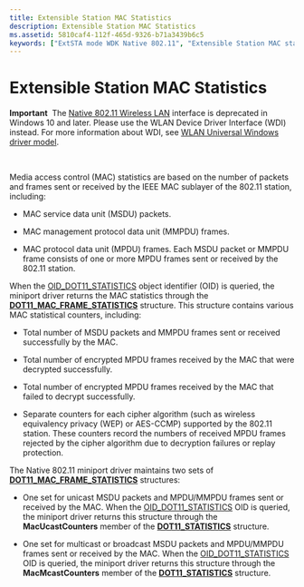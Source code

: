 ```yaml
---
title: Extensible Station MAC Statistics
description: Extensible Station MAC Statistics
ms.assetid: 5810caf4-112f-465d-9326-b71a3439b6c5
keywords: ["ExtSTA mode WDK Native 802.11", "Extensible Station MAC statistics WDK Native 802.11", "MAC statistics WDK Native 802.11", "media access control statistics WDK Native 802.11"]
---
```


# Extensible Station MAC Statistics


**Important**  The [Native 802.11 Wireless LAN](native-802-11-wireless-lan4.md) interface is deprecated in Windows 10 and later. Please use the WLAN Device Driver Interface (WDI) instead. For more information about WDI, see [WLAN Universal Windows driver model](wifi-universal-driver-model.md).

 

Media access control (MAC) statistics are based on the number of packets and frames sent or received by the IEEE MAC sublayer of the 802.11 station, including:

-   MAC service data unit (MSDU) packets.

-   MAC management protocol data unit (MMPDU) frames.

-   MAC protocol data unit (MPDU) frames. Each MSDU packet or MMPDU frame consists of one or more MPDU frames sent or received by the 802.11 station.

When the [OID\_DOT11\_STATISTICS](https://msdn.microsoft.com/library/windows/hardware/ff569420) object identifier (OID) is queried, the miniport driver returns the MAC statistics through the [**DOT11\_MAC\_FRAME\_STATISTICS**](https://msdn.microsoft.com/library/windows/hardware/ff548684) structure. This structure contains various MAC statistical counters, including:

-   Total number of MSDU packets and MMPDU frames sent or received successfully by the MAC.

-   Total number of encrypted MPDU frames received by the MAC that were decrypted successfully.

-   Total number of encrypted MPDU frames received by the MAC that failed to decrypt successfully.

-   Separate counters for each cipher algorithm (such as wireless equivalency privacy (WEP) or AES-CCMP) supported by the 802.11 station. These counters record the numbers of received MPDU frames rejected by the cipher algorithm due to decryption failures or replay protection.

The Native 802.11 miniport driver maintains two sets of [**DOT11\_MAC\_FRAME\_STATISTICS**](https://msdn.microsoft.com/library/windows/hardware/ff548684) structures:

-   One set for unicast MSDU packets and MPDU/MMPDU frames sent or received by the MAC. When the [OID\_DOT11\_STATISTICS](https://msdn.microsoft.com/library/windows/hardware/ff569420) OID is queried, the miniport driver returns this structure through the **MacUcastCounters** member of the [**DOT11\_STATISTICS**](https://msdn.microsoft.com/library/windows/hardware/ff548779) structure.

-   One set for multicast or broadcast MSDU packets and MPDU/MMPDU frames sent or received by the MAC. When the [OID\_DOT11\_STATISTICS](https://msdn.microsoft.com/library/windows/hardware/ff569420) OID is queried, the miniport driver returns this structure through the **MacMcastCounters** member of the [**DOT11\_STATISTICS**](https://msdn.microsoft.com/library/windows/hardware/ff548779) structure.

 

 






